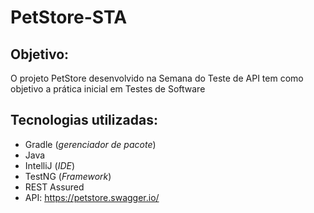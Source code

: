 # PetStore-STA

## Objetivo:

O projeto PetStore desenvolvido na Semana do Teste de API tem como objetivo a prática inicial em Testes de Software

## Tecnologias utilizadas:

- Gradle (*gerenciador de pacote*)
- Java
- IntelliJ (*IDE*)
- TestNG (*Framework*)
- REST Assured
- API: https://petstore.swagger.io/
